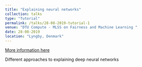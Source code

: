 ```yaml
---
title: "Explaining neural networks"
collection: talks
type: "Tutorial"
permalink: /talks/28-08-2019-tutorial-1
venue: "DTU Compute - MLSS on Fairness and Machine Learning "
date: 28-08-2019
location: "Lyngby, Denmark"
---
```


[More information here](http://www2.imm.dtu.dk/courses/02901/)

Different approaches to explaining deep neural networks
